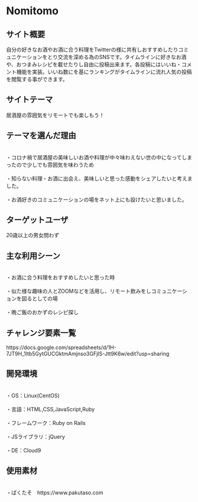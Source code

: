 <h1>Nomitomo</h1>

<h2>サイト概要</h2>
自分の好きなお酒やお酒に合う料理をTwitterの様に共有しおすすめしたりコミュニケーションをとり交流を深める為のSNSです。タイムラインに好きなお酒や、おつまみレシピを載せたりし自由に投稿出来ます。各投稿にはいいね・コメント機能を実装。いいね数にを基にランキングがタイムラインに流れ人気の投稿を閲覧する事ができます。


<h2>サイトテーマ</h2>
居酒屋の雰囲気をリモートでも楽しもう！

<h2>テーマを選んだ理由</h2>
<br>・コロナ禍で居酒屋の美味しいお酒や料理が中々味わえない世の中になってしまったので少しでも雰囲気を味わうため</br>
<br>・知らない料理・お酒に出会え、美味しいと思った感動をシェアしたいと考えました。</br>
<br>・お酒好きのコミュニケーションの場をネット上にも設けたいと思いました。</br>

<h2>ターゲットユーザ</h2>
20歳以上の男女問わず

<h2>主な利用シーン</h2>
<br>・お酒に合う料理をおすすめしたいと思った時</br>
<br>・似た様な趣味の人とZOOMなどを活用し、リモート飲みをしコミュニケーションを図るとしての場</br>
<br>・晩ご飯のおかずのレシピ探し</br>

<h2>チャレンジ要素一覧</h2>
https://docs.google.com/spreadsheets/d/1H-7JT9H_1ltb5GytGUCGktmAmjnso3GFjIS-Jtt9K6w/edit?usp=sharing

<h2>開発環境</h2>
<br>・OS：Linux(CentOS)</br>
<br>・言語：HTML,CSS,JavaScript,Ruby</br>
<br>・フレームワーク：Ruby on Rails</br>
<br>・JSライブラリ：jQuery</br>
<br>・DE：Cloud9</br>

<h2>使用素材</h2>
<br>・ぱくたそ　https://www.pakutaso.com </br>
